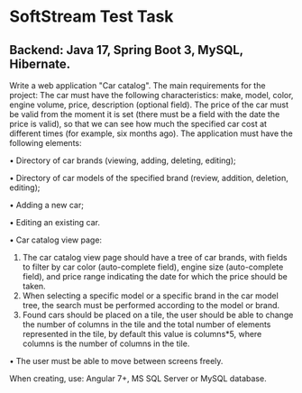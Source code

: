 # SoftStream Test Task

## Backend: Java 17, Spring Boot 3, MySQL, Hibernate.

Write a web application "Car catalog".
The main requirements for the project:
The car must have the following characteristics: make, model, color, engine volume, price, description (optional field).
 The price of the car must be valid from the moment it is set (there must be a field with the date the price is valid), so that we can see how much the specified car cost at different times (for example, six months ago).
The application must have the following elements:

• Directory of car brands (viewing, adding, deleting, editing);


• Directory of car models of the specified brand (review, addition, deletion, editing);


• Adding a new car;


• Editing an existing car.


• Car catalog view page:


1)  The car catalog view page should have a tree of car brands, with fields to filter by car color (auto-complete field), engine size (auto-complete field), and price range indicating the date for which the price should be taken.
2)  When selecting a specific model or a specific brand in the car model tree, the search must be performed according to the model or brand.
3)  Found cars should be placed on a tile, the user should be able to change the number of columns in the tile and the total number of elements represented in the tile, by default this value is columns*5, where columns is the number of columns in the tile.


• The user must be able to move between screens freely.


When creating, use: Angular 7+, MS SQL Server or MySQL database.
